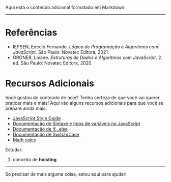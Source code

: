 Aqui está o conteúdo adicional formatado em Markdown:

---

# Referências

- IEPSEN, Edécio Fernando. *Lógica de Programação e Algoritmos com JavaScript*. São Paulo: Novatec Editora, 2021.
- GRONER, Loiane. *Estruturas de Dados e Algoritmos com JavaScript*. 2. ed. São Paulo: Novatec Editora, 2020.

# Recursos Adicionais

Você gostou do conteúdo de hoje? Tenho certeza de que você vai querer praticar mais e mais! Aqui vão alguns recursos adicionais para que você se prepare ainda mais:

- [JavaScript Style Guide](https://www.w3schools.com/js/js_conventions.asp)
- [Documentação de Sintaxe e tipos de variáveis no JavaScript](https://developer.mozilla.org/pt-BR/docs/Web/JavaScript/Guide/Grammar_and_types)
- [Documentação de if…else](https://developer.mozilla.org/pt-BR/docs/Web/JavaScript/Reference/Statements/if...else)
- [Documentação de Switch/Case](https://developer.mozilla.org/pt-BR/docs/Web/JavaScript/Reference/Statements/switch)
- [Math calcs](https://www.youtube.com/watch?v=xR82Jx4pqIc&pp=ygUYYXJpdGhtZXRpYyBvcGVyYXRpb25zIGpz)


Estudar:
1. conceito de **hoisting**
---

Se precisar de mais alguma coisa, estou aqui para ajudar!